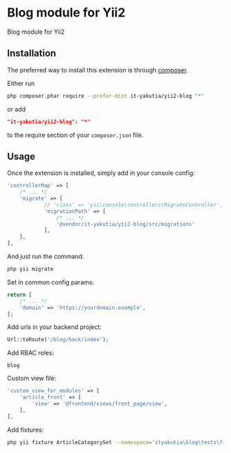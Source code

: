 Blog module for Yii2
====================
Blog module for Yii2

Installation
------------
The preferred way to install this extension is through [composer](http://getcomposer.org/download/).

Either run

```sh
php composer.phar require --prefer-dist it-yakutia/yii2-blog "*"
```

or add

```json
"it-yakutia/yii2-blog": "*"
```

to the require section of your `composer.json` file.


Usage
-----
Once the extension is installed, simply add in your console config:

```php
'controllerMap' => [
    /* ... */
    'migrate' => [
            // 'class' => 'yii\console\controllers\MigrateController',
            'migrationPath' => [
                /* ... */
                '@vendor/it-yakutia/yii2-blog/src/migrations'
            ],
    ],
],
```

And just run the command:
```sh
php yii migrate
```

Set in common config params:

```php
return [
    /* ... */
    'domain' => 'https://yourdomain.example',
];
```

Add urls in your backend project:

```php
Url::toRoute('/blog/back/index');
```

Add RBAC roles:

```
blog
```

Custom view file:

```php
'custom_view_for_modules' => [
    'article_front' => [
        'view' => '@frontend/views/front_page/view',
    ],
],
```

Add fixtures:
```sh
php yii fixture ArticleCategorySet --namespace='ityakutia\blog\tests\fixtures' --interactive=0
```